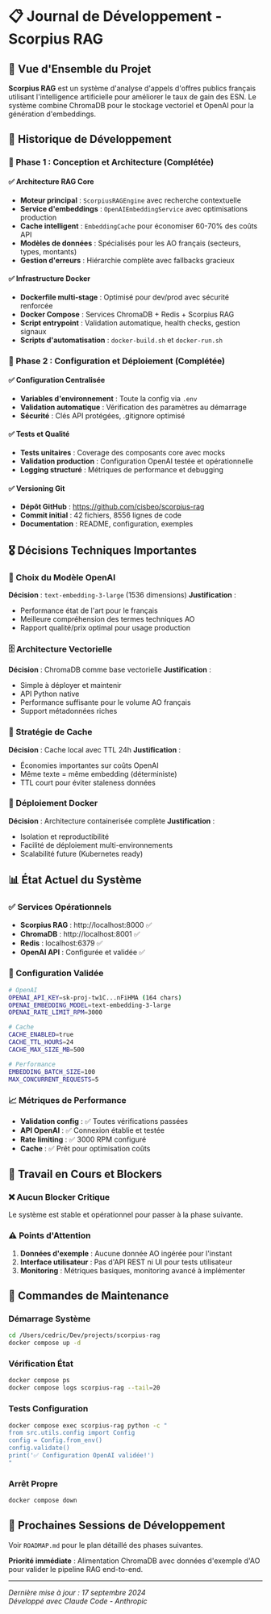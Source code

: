 # 📋 Journal de Développement - Scorpius RAG

## 🎯 Vue d'Ensemble du Projet

**Scorpius RAG** est un système d'analyse d'appels d'offres publics français utilisant l'intelligence artificielle pour améliorer le taux de gain des ESN. Le système combine ChromaDB pour le stockage vectoriel et OpenAI pour la génération d'embeddings.

## 📅 Historique de Développement

### 🚀 Phase 1 : Conception et Architecture (Complétée)

#### ✅ Architecture RAG Core
- **Moteur principal** : `ScorpiusRAGEngine` avec recherche contextuelle
- **Service d'embeddings** : `OpenAIEmbeddingService` avec optimisations production
- **Cache intelligent** : `EmbeddingCache` pour économiser 60-70% des coûts API
- **Modèles de données** : Spécialisés pour les AO français (secteurs, types, montants)
- **Gestion d'erreurs** : Hiérarchie complète avec fallbacks gracieux

#### ✅ Infrastructure Docker
- **Dockerfile multi-stage** : Optimisé pour dev/prod avec sécurité renforcée
- **Docker Compose** : Services ChromaDB + Redis + Scorpius RAG
- **Script entrypoint** : Validation automatique, health checks, gestion signaux
- **Scripts d'automatisation** : `docker-build.sh` et `docker-run.sh`

### 🔧 Phase 2 : Configuration et Déploiement (Complétée)

#### ✅ Configuration Centralisée
- **Variables d'environnement** : Toute la config via `.env`
- **Validation automatique** : Vérification des paramètres au démarrage
- **Sécurité** : Clés API protégées, .gitignore optimisé

#### ✅ Tests et Qualité
- **Tests unitaires** : Coverage des composants core avec mocks
- **Validation production** : Configuration OpenAI testée et opérationnelle
- **Logging structuré** : Métriques de performance et debugging

#### ✅ Versioning Git
- **Dépôt GitHub** : https://github.com/cisbeo/scorpius-rag
- **Commit initial** : 42 fichiers, 8556 lignes de code
- **Documentation** : README, configuration, exemples

## 🎖️ Décisions Techniques Importantes

### 🤖 Choix du Modèle OpenAI
**Décision** : `text-embedding-3-large` (1536 dimensions)
**Justification** : 
- Performance état de l'art pour le français
- Meilleure compréhension des termes techniques AO
- Rapport qualité/prix optimal pour usage production

### 🗄️ Architecture Vectorielle
**Décision** : ChromaDB comme base vectorielle
**Justification** :
- Simple à déployer et maintenir
- API Python native
- Performance suffisante pour le volume AO français
- Support métadonnées riches

### 💾 Stratégie de Cache
**Décision** : Cache local avec TTL 24h
**Justification** :
- Économies importantes sur coûts OpenAI
- Même texte = même embedding (déterministe)
- TTL court pour éviter staleness données

### 🐳 Déploiement Docker
**Décision** : Architecture containerisée complète
**Justification** :
- Isolation et reproductibilité
- Facilité de déploiement multi-environnements
- Scalabilité future (Kubernetes ready)

## 📊 État Actuel du Système

### ✅ Services Opérationnels
- **Scorpius RAG** : http://localhost:8000 ✅
- **ChromaDB** : http://localhost:8001 ✅  
- **Redis** : localhost:6379 ✅
- **OpenAI API** : Configurée et validée ✅

### 🔧 Configuration Validée
```bash
# OpenAI
OPENAI_API_KEY=sk-proj-tw1C...nFiHMA (164 chars)
OPENAI_EMBEDDING_MODEL=text-embedding-3-large
OPENAI_RATE_LIMIT_RPM=3000

# Cache
CACHE_ENABLED=true
CACHE_TTL_HOURS=24
CACHE_MAX_SIZE_MB=500

# Performance
EMBEDDING_BATCH_SIZE=100
MAX_CONCURRENT_REQUESTS=5
```

### 📈 Métriques de Performance
- **Validation config** : ✅ Toutes vérifications passées
- **API OpenAI** : ✅ Connexion établie et testée
- **Rate limiting** : ✅ 3000 RPM configuré
- **Cache** : ✅ Prêt pour optimisation coûts

## 🚧 Travail en Cours et Blockers

### ❌ Aucun Blocker Critique
Le système est stable et opérationnel pour passer à la phase suivante.

### ⚠️ Points d'Attention
1. **Données d'exemple** : Aucune donnée AO ingérée pour l'instant
2. **Interface utilisateur** : Pas d'API REST ni UI pour tests utilisateur
3. **Monitoring** : Métriques basiques, monitoring avancé à implémenter

## 🔄 Commandes de Maintenance

### Démarrage Système
```bash
cd /Users/cedric/Dev/projects/scorpius-rag
docker compose up -d
```

### Vérification État
```bash
docker compose ps
docker compose logs scorpius-rag --tail=20
```

### Tests Configuration
```bash
docker compose exec scorpius-rag python -c "
from src.utils.config import Config
config = Config.from_env()
config.validate()
print('✅ Configuration OpenAI validée!')
"
```

### Arrêt Propre
```bash
docker compose down
```

## 🎯 Prochaines Sessions de Développement

Voir `ROADMAP.md` pour le plan détaillé des phases suivantes.

**Priorité immédiate** : Alimentation ChromaDB avec données d'exemple d'AO pour valider le pipeline RAG end-to-end.

---
*Dernière mise à jour : 17 septembre 2024*  
*Développé avec Claude Code - Anthropic*